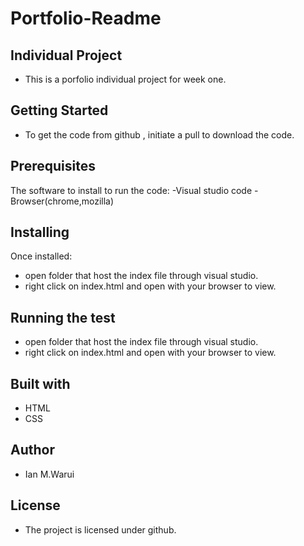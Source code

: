 # Portfolio-Readme

## Individual Project
- This is a porfolio  individual project for week one.

## Getting Started
- To get the code from github , initiate a pull to download the code.

## Prerequisites
The software to install to run the code: 
-Visual studio code
-Browser(chrome,mozilla)

## Installing
Once installed:
- open folder that host the index file through visual studio.
- right click on index.html and open with your browser to view.

## Running the test 
- open folder that host the index file through visual studio.
- right click on index.html and open with your browser to view.

## Built with
- HTML
- CSS

## Author
- Ian M.Warui

## License
- The project is licensed under github.
